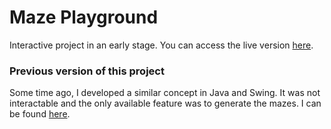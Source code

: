 # Maze Playground
Interactive project in an early stage. You can access the live version [here](https://pascualex.github.io/maze-playground/).

### Previous version of this project
Some time ago, I developed a similar concept in Java and Swing. It was not interactable and the only available feature was to generate the mazes. I can be found [here](https://github.com/Pascualex/maze-generator).

